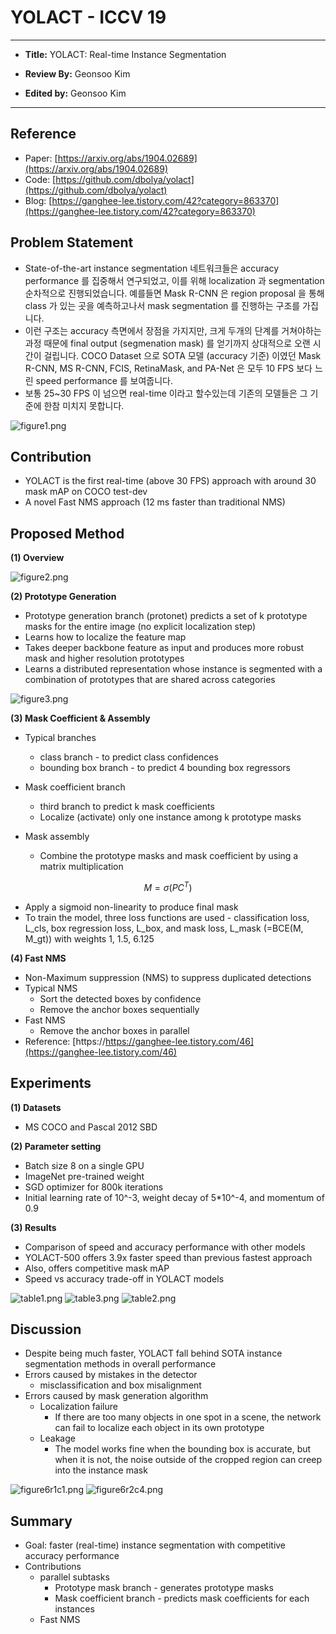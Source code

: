 # YOLACT - ICCV 19

---

- **Title:** YOLACT: Real-time Instance Segmentation

- **Review By:** Geonsoo Kim

- **Edited by:** Geonsoo Kim

---

## Reference

- Paper: [https://arxiv.org/abs/1904.02689](https://arxiv.org/abs/1904.02689)
- Code: [https://github.com/dbolya/yolact](https://github.com/dbolya/yolact)
- Blog: [https://ganghee-lee.tistory.com/42?category=863370](https://ganghee-lee.tistory.com/42?category=863370)

## Problem Statement

- State-of-the-art instance segmentation 네트워크들은 accuracy performance 를 집중해서 연구되었고, 이를 위해 localization 과
segmentation 순차적으로 진행되었습니다. 예를들면 Mask R-CNN 은 region proposal 을 통해 class 가 있는 곳을 예측하고나서 mask segmentation 를 
진행하는 구조를 가집니다.
- 이런 구조는 accuracy 측면에서 장점을 가지지만, 크게 두개의 단계를 거쳐야하는 과정 때문에 final output (segmenation mask) 를 얻기까지 상대적으로 
오랜 시간이 걸립니다. COCO Dataset 으로 SOTA 모델 (accuracy 기준) 이였던 Mask R-CNN, MS R-CNN, FCIS, RetinaMask, and PA-Net 은 모두
10 FPS 보다 느린 speed performance 를 보여줍니다. 
- 보통 25~30 FPS 이 넘으면 real-time 이라고 할수있는데 기존의 모델들은 그 기준에 한참 미치지 못합니다.

![figure1.png](pic/YOLACT/figure1.png)


## Contribution

- YOLACT is the first real-time (above 30 FPS) approach with around 30 mask mAP on COCO test-dev
- A novel Fast NMS approach (12 ms faster than traditional NMS)

## Proposed Method

**(1) Overview**

![figure2.png](pic/YOLACT/figure2.png)


**(2) Prototype Generation**

- Prototype generation branch (protonet) predicts a set of k prototype masks for the entire image (no explicit localization step)
- Learns how to localize the feature map
- Takes deeper backbone feature as input and produces more robust mask and higher resolution prototypes
- Learns a distributed representation whose instance is segmented with a combination of prototypes that are shared
across categories 

![figure3.png](pic/YOLACT/figure3.png) 

**(3) Mask Coefficient & Assembly**

- Typical branches
  - class branch - to predict class confidences
  - bounding box branch - to predict 4 bounding box regressors
  
- Mask coefficient branch
  - third branch to predict k mask coefficients
  - Localize (activate) only one instance among k prototype masks  

- Mask assembly
  - Combine the prototype masks and mask coefficient by using a matrix multiplication

$$M=\sigma(PC^{T})$$

  - Apply a sigmoid non-linearity to produce final mask
  - To train the model, three loss functions are used - classification loss, L_cls, box regression loss, L_box, 
and mask loss, L_mask (=BCE(M, M_gt)) with weights 1, 1.5, 6.125


**(4) Fast NMS**

- Non-Maximum suppression (NMS) to suppress duplicated detections
- Typical NMS
  - Sort the detected boxes by confidence
  - Remove the anchor boxes sequentially
- Fast NMS
  - Remove the anchor boxes in parallel
- Reference: [https://https://ganghee-lee.tistory.com/46](https://ganghee-lee.tistory.com/46)

## Experiments

**(1) Datasets**

- MS COCO and Pascal 2012 SBD

**(2) Parameter setting**

- Batch size 8 on a single GPU
- ImageNet pre-trained weight
- SGD optimizer for 800k iterations
- Initial learning rate of 10^-3, weight decay of 5*10^-4, and momentum of 0.9

**(3) Results**

- Comparison of speed and accuracy performance with other models
- YOLACT-500 offers 3.9x faster speed than previous fastest approach
- Also, offers competitive mask mAP
- Speed vs accuracy trade-off in YOLACT models

![table1.png](pic/YOLACT/table1.png) 
![table3.png](pic/YOLACT/table3.png) 
![table2.png](pic/YOLACT/table2.png) 

## Discussion

- Despite being much faster, YOLACT fall behind SOTA instance segmentation methods in overall performance
- Errors caused by mistakes in the detector
  - misclassification and box misalignment
- Errors caused by mask generation algorithm
  - Localization failure
    - If there are too many objects in one spot in a scene, the network can fail to localize each object in its own prototype
  - Leakage
    - The model works fine when the bounding box is accurate, but when it is not, the noise outside of the cropped region
    can creep into the instance mask

![figure6r1c1.png](pic/YOLACT/figure6r1c1.png) 
![figure6r2c4.png](pic/YOLACT/figure6r2c4.png) 


## Summary

- Goal: faster (real-time) instance segmentation with competitive accuracy performance
- Contributions
  - parallel subtasks
    - Prototype mask branch - generates prototype masks
    - Mask coefficient branch - predicts mask coefficients for each instances
  - Fast NMS




